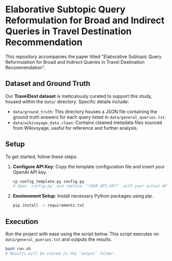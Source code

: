# Elaborative Subtopic Query Reformulation for Broad and Indirect Queries in Travel Destination Recommendation

This repository accompanies the paper titled "Elaborative Subtopic Query Reformulation for Broad and Indirect Queries in Travel Destination Recommendation".

## Dataset and Ground Truth
Our **TravelDest dataset** is meticulously curated to support this study, housed within the `data/` directory. Specific details include:
- `data/ground_truth`: This directory houses a JSON file containing the ground truth answers for each query listed in `data/general_queries.txt`.
- `data/wikivoyage_data_clean`: Contains cleaned metadata files sourced from Wikivoyage, useful for reference and further analysis.

## Setup
To get started, follow these steps:
1. **Configure API Key**: Copy the template configuration file and insert your OpenAI API key.
    ```bash
    cp config_template.py config.py
    # Open `config.py` and replace `"YOUR_API_KEY"` with your actual API key.
    ```
2. **Environment Setup**: Install necessary Python packages using pip.
    ```bash
    pip install -r requirements.txt
    ```

## Execution
Run the project with ease using the script below. This script executes on `data/general_queries.txt` and outputs the results.
```bash
bash run.sh
# Results will be stored in the `output` folder.
